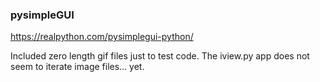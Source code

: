 ### pysimpleGUI

https://realpython.com/pysimplegui-python/

Included zero length gif files just to test code.
The iview.py app does not seem to iterate image files... yet.
